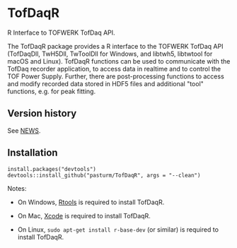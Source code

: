 # TofDaqR
R Interface to TOFWERK TofDaq API.

The TofDaqR package provides a R interface to the TOFWERK TofDaq API (TofDaqDll, 
TwH5Dll, TwToolDll for Windows, and libtwh5, libtwtool for macOS and Linux). 
TofDaqR functions can be used to communicate with the TofDaq recorder 
application, to access data in realtime and to control the TOF Power Supply. 
Further, there are post-processing functions to access and modify recorded data 
stored in HDF5 files and additional "tool" functions, e.g. for peak fitting.

## Version history
See [NEWS](https://github.com/pasturm/TofDaqR/blob/master/NEWS).

## Installation
```
install.packages("devtools")
devtools::install_github("pasturm/TofDaqR", args = "--clean")
```

Notes:

* On Windows, [Rtools](https://cran.r-project.org/bin/windows/Rtools/) is required to install TofDaqR.

* On Mac, [Xcode](https://developer.apple.com/xcode/) is required to install TofDaqR.

* On Linux, `sudo apt-get install r-base-dev` (or similar) is required to install TofDaqR.
